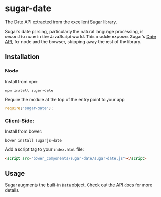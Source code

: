 sugar-date
==========

The Date API extracted from the excellent [Sugar](http://sugarjs.com/) library.

Sugar's date parsing, particularly the natural language processing, is second to none in the JavaScript world. This module exposes Sugar's [Date API](http://sugarjs.com/dates), for node and the browser, stripping away the rest of the library.

## Installation

### Node

Install from npm:

```
npm install sugar-date
```

Require the module at the top of the entry point to your app:

``` js
require('sugar-date');
```

### Client-Side:

Install from bower:

```
bower install sugarjs-date
```

Add a script tag to your `index.html` file:

``` html
<script src="bower_components/sugar-date/sugar-date.js"></script>
```

## Usage

Sugar augments the built-in `Date` object. Check out [the API docs](http://sugarjs.com/date) for more details.